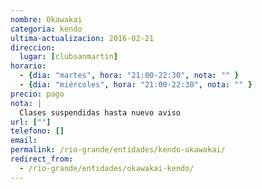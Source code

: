 ```yaml
---
nombre: Okawakai
categoria: kendo
ultima-actualizacion: 2016-02-21
direccion: 
  lugar: [clubsanmartin]
horario: 
  - {dia: "martes", hora: "21:00-22:30", nota: "" }
  - {dia: "miércoles", hora: "21:00-22:30", nota: "" }
precio: pago
nota: | 
  Clases suspendidas hasta nuevo aviso
url: [""]
telefono: []
email: 
permalink: /rio-grande/entidades/kendo-okawakai/
redirect_from:
  - /rio-grande/entidades/okawakai-kendo/
---
```


